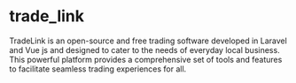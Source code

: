 # trade_link
TradeLink is an open-source and free trading software developed in Laravel and Vue js and  designed to cater to the needs of everyday local business. This powerful platform provides a comprehensive set of tools and features to facilitate seamless trading experiences for all.
